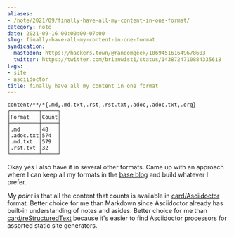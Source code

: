 ```yaml
---
aliases:
- /note/2021/09/finally-have-all-my-content-in-one-format/
category: note
date: 2021-09-16 00:00:00-07:00
slug: finally-have-all-my-content-in-one-format
syndication:
  mastodon: https://hackers.town/@randomgeek/106945161649678603
  twitter: https://twitter.com/brianwisti/status/1438724710884335618
tags:
- site
- asciidoctor
title: finally have all my content in one format
---
```



````
content/**/*{.md,.md.txt,.rst,.rst.txt,.adoc,.adoc.txt,.org}
┌─────────┬─────┐
│Format   │Count│
├─────────┼─────┤
│.md      │48   │
│.adoc.txt│574  │
│.md.txt  │579  │
│.rst.txt │32   │
└─────────┴─────┘
````

Okay yes I also have it in several other formats. Came up with an approach where I can keep all my formats in the [base blog](../08/pared-down-to-the-base-blog.md) and build whatever I prefer.

My *point* is that all the content that counts is available in [card/Asciidoctor](../../../card/Asciidoctor.md) format. Better choice for me than Markdown since Asciidoctor already has built-in understanding of notes and asides. Better choice for me than [card/reStructuredText](../../../card/reStructuredText.md) because it's easier to find Asciidoctor processors for assorted static site generators.
